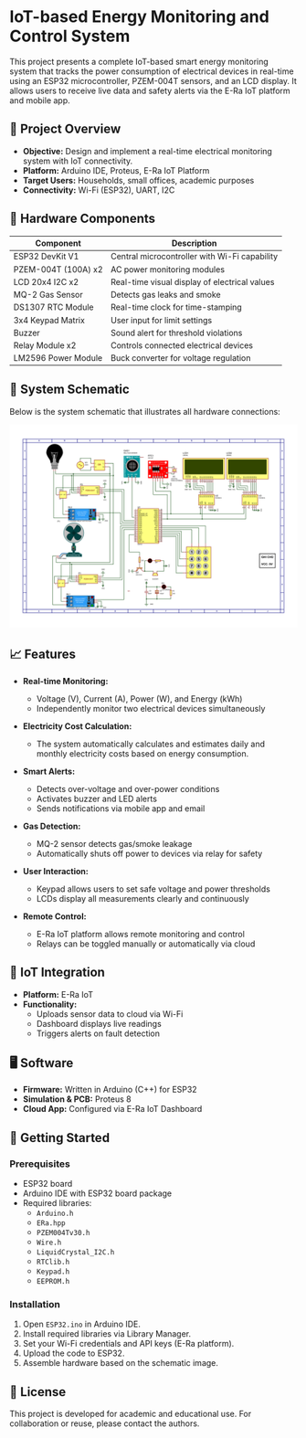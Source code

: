
# IoT-based Energy Monitoring and Control System

This project presents a complete IoT-based smart energy monitoring system that tracks the power consumption of electrical devices in real-time using an ESP32 microcontroller, PZEM-004T sensors, and an LCD display. It allows users to receive live data and safety alerts via the E-Ra IoT platform and mobile app.

## 📌 Project Overview

- **Objective:** Design and implement a real-time electrical monitoring system with IoT connectivity.
- **Platform:** Arduino IDE, Proteus, E-Ra IoT Platform
- **Target Users:** Households, small offices, academic purposes
- **Connectivity:** Wi-Fi (ESP32), UART, I2C

## 🧰 Hardware Components

| Component                | Description                                          |
|--------------------------|------------------------------------------------------|
| ESP32 DevKit V1          | Central microcontroller with Wi-Fi capability       |
| PZEM-004T (100A) x2      | AC power monitoring modules                         |
| LCD 20x4 I2C x2          | Real-time visual display of electrical values       |
| MQ-2 Gas Sensor          | Detects gas leaks and smoke                         |
| DS1307 RTC Module        | Real-time clock for time-stamping                  |
| 3x4 Keypad Matrix        | User input for limit settings                       |
| Buzzer                   | Sound alert for threshold violations                |
| Relay Module x2          | Controls connected electrical devices               |
| LM2596 Power Module      | Buck converter for voltage regulation               |

## 🔌 System Schematic

Below is the system schematic that illustrates all hardware connections:

![Schematic Diagram](./schematic_diagram.png)

## 📈 Features

- **Real-time Monitoring:**
  - Voltage (V), Current (A), Power (W), and Energy (kWh)
  - Independently monitor two electrical devices simultaneously

- **Electricity Cost Calculation:**
  - The system automatically calculates and estimates daily and monthly electricity costs based on energy consumption.

- **Smart Alerts:**
  - Detects over-voltage and over-power conditions
  - Activates buzzer and LED alerts
  - Sends notifications via mobile app and email

- **Gas Detection:**
  - MQ-2 sensor detects gas/smoke leakage
  - Automatically shuts off power to devices via relay for safety

- **User Interaction:**
  - Keypad allows users to set safe voltage and power thresholds
  - LCDs display all measurements clearly and continuously

- **Remote Control:**
  - E-Ra IoT platform allows remote monitoring and control
  - Relays can be toggled manually or automatically via cloud

## 📱 IoT Integration

- **Platform:** E-Ra IoT
- **Functionality:**
  - Uploads sensor data to cloud via Wi-Fi
  - Dashboard displays live readings
  - Triggers alerts on fault detection

## 🖥️ Software

- **Firmware:** Written in Arduino (C++) for ESP32
- **Simulation & PCB:** Proteus 8
- **Cloud App:** Configured via E-Ra IoT Dashboard

## 🚀 Getting Started

### Prerequisites

- ESP32 board
- Arduino IDE with ESP32 board package
- Required libraries:
  - `Arduino.h`
  - `ERa.hpp`
  - `PZEM004Tv30.h`
  - `Wire.h`
  - `LiquidCrystal_I2C.h`
  - `RTClib.h`
  - `Keypad.h`
  - `EEPROM.h`

### Installation

1. Open `ESP32.ino` in Arduino IDE.
2. Install required libraries via Library Manager.
3. Set your Wi-Fi credentials and API keys (E-Ra platform).
4. Upload the code to ESP32.
5. Assemble hardware based on the schematic image.

## 📝 License

This project is developed for academic and educational use. For collaboration or reuse, please contact the authors.

